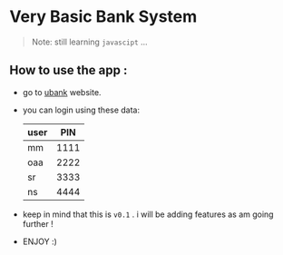 # Very Basic Bank System

>Note: still learning `javascipt` ...

## How to use the app :

- go to [ubank](https://uubank.netlify.com "ubank website") website.

- you can login using these data:

    | user | PIN |
    |----|------|
    | mm | 1111 |
    | oaa | 2222 |
    | sr | 3333 |
    | ns | 4444 |

- keep in mind that this is `v0.1` . i will be adding features as am going further !

- ENJOY :)